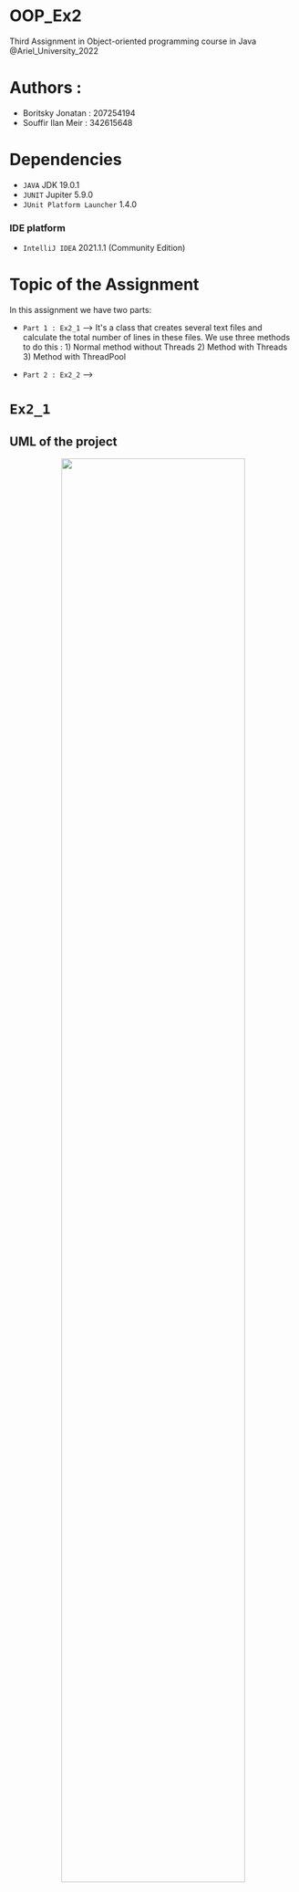 # OOP_Ex2
Third Assignment in Object-oriented programming course in Java @Ariel_University_2022

# Authors :
* Boritsky Jonatan : 207254194
* Souffir Ilan Meir : 342615648

# Dependencies

* ``JAVA`` JDK 19.0.1
* ``JUNIT`` Jupiter 5.9.0
* ``JUnit Platform Launcher`` 1.4.0

### IDE platform
* ``IntelliJ IDEA`` 2021.1.1 (Community Edition)

# Topic of the Assignment 
In this assignment we have two parts:
* ```Part 1 : Ex2_1``` -->  It's a class that creates several text files and calculate the total number of lines in these files. We use three methods to do this : 1) Normal method without Threads  2) Method with Threads  3) Method with ThreadPool 

 
 
* ```Part 2 : Ex2_2``` -->

# ```Ex2_1 ```

## UML of the project 
<p align="center">
  <img align="center" width=80% src = "https://user-images.githubusercontent.com/55143087/210436830-59020281-6a61-4902-8bca-98aa585104f9.png"/>
</p>

## Ex2_1 contains 4 classes :
### Ex2_1.java
Explanation of each methods :
* createTextFiles(int n, int seed, int bound) -->
* getNumOfLines(String[] fileNames) -->
* getNumOfLinesThreads(String[] fileNames) --> 
* getNumOfLinesThreadPool(String[] fileNames) -->

## Results for our 3 functions 
### For 
### For
### For
### For
### For
### Explications des Resultats selon les zmanei ritsa si ils sont chavim ou pas.


```


```
## How to run Ex2_1 ?

# ```Ex2_2 ```

## UML of the project 
<p align="center">
  <img align="center" width=80% src = ""/>
</p>

## How to run Ex2_2 ?





